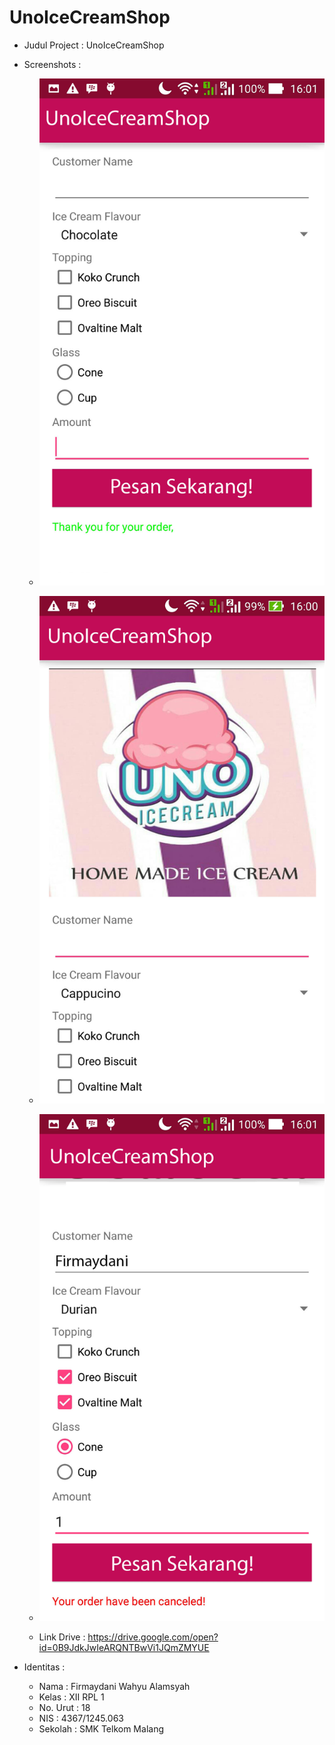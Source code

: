 # UnoIceCreamShop

* Judul Project : UnoIceCreamShop
* Screenshots :
  * ![UnoIceCreamShopSS1](https://github.com/firmaydani/UnoIceCreamShop/blob/master/Uno_1.jpg)
  * ![UnoIceCreamShopSS2](https://github.com/firmaydani/UnoIceCreamShop/blob/master/Uno_2.jpg)
  * ![UnoIceCreamShopSS3](https://github.com/firmaydani/UnoIceCreamShop/blob/master/Uno_3.jpg)
  
  * Link Drive : https://drive.google.com/open?id=0B9JdkJwIeARQNTBwVi1JQmZMYUE
  
* Identitas :
  * Nama     : Firmaydani Wahyu Alamsyah
  * Kelas    : XII RPL 1
  * No. Urut : 18
  * NIS      : 4367/1245.063
  * Sekolah  : SMK Telkom Malang
